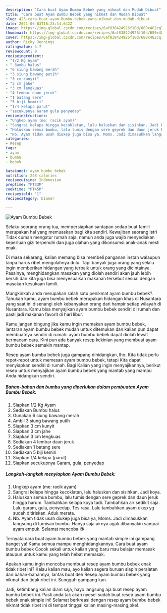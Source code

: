```yaml
---
description: "Cara buat Ayam Bumbu Bebek yang nikmat dan Mudah Dibuat"
title: "Cara buat Ayam Bumbu Bebek yang nikmat dan Mudah Dibuat"
slug: 423-cara-buat-ayam-bumbu-bebek-yang-nikmat-dan-mudah-dibuat
date: 2021-06-03T15:23:14.642Z
image: https://img-global.cpcdn.com/recipes/6af838424926f10d/680x482cq70/ayam-bumbu-bebek-foto-resep-utama.jpg
thumbnail: https://img-global.cpcdn.com/recipes/6af838424926f10d/680x482cq70/ayam-bumbu-bebek-foto-resep-utama.jpg
cover: https://img-global.cpcdn.com/recipes/6af838424926f10d/680x482cq70/ayam-bumbu-bebek-foto-resep-utama.jpg
author: Ricky Jennings
ratingvalue: 4.7
reviewcount: 9
recipeingredient:
- "1/2 Kg Ayam"
- " Bumbu halus"
- "6 siung bawang merah"
- "3 siung bawang putih"
- "3 cm kunyit"
- "3 cm jahe"
- "3 cm lengkuas"
- "4 lembar daun jeruk"
- "1 batang sere"
- "5 biji kemiri"
- "1/4 kelapa parut"
- "secukupnya Garam gula penyedap"
recipeinstructions:
- "Ungkep ayam (me: racik ayam)"
- "Sangrai kelapa hingga kecoklatan, lalu haluskan dan sisihkan. Jadi koya."
- "Haluskan semua bumbu, lalu tumis dengan sere geprek dan daun jeruk hingga harum. Tambahkan kelapa koya tadi. Tambahkan air sedikit saja. Lalu garam, gula, penyedap. Tes rasa. Lalu tambahkan ayam ukep yg sudah ditiriskan. Aduk merata."
- "Nb. Ayam tidak usah diukep juga bisa ya, Moms. Jadi dimasukkan langsung di tumisan bumbu. Hanya saja airnya agak dibanyakin sampai ayam empuk. Selamat mencoba 😘"
categories:
- Resep
tags:
- ayam
- bumbu
- bebek

katakunci: ayam bumbu bebek 
nutrition: 248 calories
recipecuisine: Indonesian
preptime: "PT33M"
cooktime: "PT45M"
recipeyield: "1"
recipecategory: Dinner

---
```



![Ayam Bumbu Bebek](https://img-global.cpcdn.com/recipes/6af838424926f10d/680x482cq70/ayam-bumbu-bebek-foto-resep-utama.jpg)

Selaku seorang orang tua, mempersiapkan santapan sedap buat famili merupakan hal yang memuaskan bagi kita sendiri. Kewajiban seorang istri Tidak cuman mengatur rumah saja, namun anda juga wajib menyediakan keperluan gizi terpenuhi dan juga olahan yang dikonsumsi anak-anak mesti enak.

Di masa  sekarang, kalian memang bisa membeli panganan instan walaupun tanpa harus ribet mengolahnya dulu. Tapi banyak juga orang yang selalu ingin memberikan hidangan yang terbaik untuk orang yang dicintainya. Pasalnya, menghidangkan masakan yang diolah sendiri akan jauh lebih bersih dan kita juga bisa menyesuaikan makanan tersebut sesuai dengan masakan kesukaan famili. 



Mungkinkah anda merupakan salah satu penikmat ayam bumbu bebek?. Tahukah kamu, ayam bumbu bebek merupakan hidangan khas di Nusantara yang saat ini disenangi oleh kebanyakan orang dari hampir setiap wilayah di Nusantara. Kamu bisa menyajikan ayam bumbu bebek sendiri di rumah dan pasti jadi makanan favorit di hari libur.

Kamu jangan bingung jika kamu ingin memakan ayam bumbu bebek, lantaran ayam bumbu bebek mudah untuk ditemukan dan kalian pun dapat membuatnya sendiri di rumah. ayam bumbu bebek dapat diolah lewat bermacam cara. Kini pun ada banyak resep kekinian yang membuat ayam bumbu bebek semakin mantap.

Resep ayam bumbu bebek juga gampang dihidangkan, lho. Kita tidak perlu repot-repot untuk memesan ayam bumbu bebek, tetapi Kita dapat menyiapkan sendiri di rumah. Bagi Kalian yang ingin menyajikannya, berikut resep untuk menyajikan ayam bumbu bebek yang mantab yang mampu Anda hidangkan sendiri.

<!--inarticleads1-->

##### Bahan-bahan dan bumbu yang diperlukan dalam pembuatan Ayam Bumbu Bebek:

1. Siapkan 1/2 Kg Ayam
1. Sediakan  Bumbu halus
1. Gunakan 6 siung bawang merah
1. Ambil 3 siung bawang putih
1. Siapkan 3 cm kunyit
1. Siapkan 3 cm jahe
1. Siapkan 3 cm lengkuas
1. Sediakan 4 lembar daun jeruk
1. Sediakan 1 batang sere
1. Sediakan 5 biji kemiri
1. Siapkan 1/4 kelapa (parut)
1. Siapkan secukupnya Garam, gula, penyedap




<!--inarticleads2-->

##### Langkah-langkah menyiapkan Ayam Bumbu Bebek:

1. Ungkep ayam (me: racik ayam)
1. Sangrai kelapa hingga kecoklatan, lalu haluskan dan sisihkan. Jadi koya.
1. Haluskan semua bumbu, lalu tumis dengan sere geprek dan daun jeruk hingga harum. Tambahkan kelapa koya tadi. Tambahkan air sedikit saja. Lalu garam, gula, penyedap. Tes rasa. Lalu tambahkan ayam ukep yg sudah ditiriskan. Aduk merata.
1. Nb. Ayam tidak usah diukep juga bisa ya, Moms. Jadi dimasukkan langsung di tumisan bumbu. Hanya saja airnya agak dibanyakin sampai ayam empuk. Selamat mencoba 😘




Ternyata cara buat ayam bumbu bebek yang mantab simple ini gampang banget ya! Kamu semua mampu menghidangkannya. Cara buat ayam bumbu bebek Cocok sekali untuk kalian yang baru mau belajar memasak ataupun untuk kamu yang telah hebat memasak.

Apakah kamu ingin mencoba membuat resep ayam bumbu bebek enak tidak ribet ini? Kalau kalian mau, ayo kalian segera buruan siapin peralatan dan bahan-bahannya, lantas buat deh Resep ayam bumbu bebek yang nikmat dan tidak ribet ini. Sungguh gampang kan. 

Jadi, ketimbang kalian diam saja, hayo langsung aja buat resep ayam bumbu bebek ini. Pasti anda tak akan nyesel sudah buat resep ayam bumbu bebek enak simple ini! Selamat berkreasi dengan resep ayam bumbu bebek nikmat tidak ribet ini di tempat tinggal kalian masing-masing,oke!.

